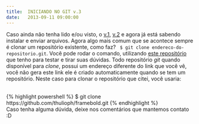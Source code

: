 ```yaml
---
title:  INICIANDO NO GIT v.3
date:   2013-09-11 09:00:00
---
```


Caso ainda não tenha lido e/ou visto, o [v.1][v1], [v.2][v2] e agora já está sabendo instalar e enviar arquivos. Agora algo mais comum que se acontece sempre é clonar um repositório existente, como faz?  ``` $ git clone endereco-do-repositorio.git```. Você pode rodar o comando, utilizando [este repositório][framebold] que tenho para testar e tirar suas dúvidas. Todo repositório *git* quando disponível para *clone*, possui um endereço diferente do link que você vê, você não gera este link ele é criado automaticamente quando se tem um repositório. Neste caso para clonar o repositório que citei, você usaria:

<br>
{% highlight powershell %}
	$ git clone https://github.com/thulioph/framebold.git
{% endhighlight %}

<br>
Caso tenha alguma dúvida, deixe nos comentários que mantemos contato :D

[v1]: [../iniciando-no-git-v-1]
[v2]: [../iniciando-no-git-v-2]
[framebold]: https://github.com/thulioph/framebold